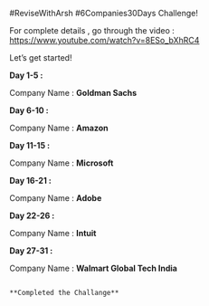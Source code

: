 #ReviseWithArsh #6Companies30Days Challenge!


For complete details , go through the video : https://www.youtube.com/watch?v=8ESo_bXhRC4


Let’s get started!


**Day 1-5 :**

Company Name : **Goldman Sachs**

**Day 6-10 :**

Company Name : **Amazon**


**Day 11-15 :**

Company Name : **Microsoft**


**Day 16-21 :**

Company Name : **Adobe**

**Day 22-26 :**

Company Name : **Intuit**

**Day 27-31 :**

Company Name : **Walmart Global Tech India**

                                                                          **Completed the Challange**

